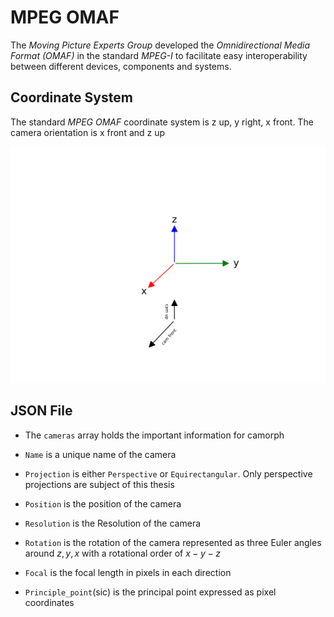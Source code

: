 # MPEG OMAF

The *Moving Picture Experts Group* developed the *Omnidirectional Media
Format (OMAF)* in the standard *MPEG-I* to facilitate easy
interoperability between different devices, components and systems.

## Coordinate System

The standard *MPEG OMAF* coordinate system is z up,
y right, x front. The camera orientation is
x front and z up



![image](./MPEG_OMAF_coordinatesystem_cam-1.png)

## JSON File


* The `cameras` array holds the important information for camorph


* `Name` is a unique name of the camera


* `Projection` is either `Perspective` or `Equirectangular`. Only
perspective projections are subject of this thesis


* `Position` is the position of the camera


* `Resolution` is the Resolution of the camera


* `Rotation` is the rotation of the camera represented as three Euler
angles around $z,y,x$ with a rotational order of $x-y-z$


* `Focal` is the focal length in pixels in each direction


* `Principle_point`(sic) is the principal point expressed as pixel
coordinates
